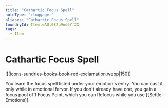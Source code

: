 ```yaml
---
title: "Cathartic Focus Spell"
noteType: ":luggage:"
aliases: "Cathartic Focus Spell"
foundryId: Item.wAUl082p9od6Yf2X
tags:
  - Item
---
```


# Cathartic Focus Spell
![[icons-sundries-books-book-red-exclamation.webp|150]]

You learn the focus spell listed under your emotion's entry. You can cast it only while in emotional fervor. If you don't already have one, you gain a focus pool of 1 Focus Point, which you can Refocus while you use [[Settle Emotions]].
